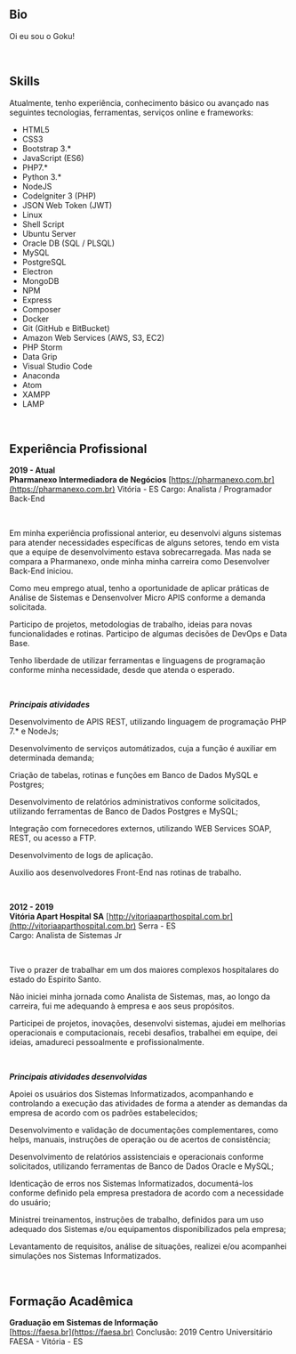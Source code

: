 ## Bio

Oi eu sou o Goku!

<br>

## Skills

Atualmente, tenho experiência, conhecimento básico ou avançado nas seguintes tecnologias, ferramentas, serviços online e frameworks:

* HTML5
* CSS3
* Bootstrap 3.*
* JavaScript (ES6)
* PHP7.*
* Python 3.*
* NodeJS
* CodeIgniter 3 (PHP)
* JSON Web Token (JWT)
* Linux
* Shell Script
* Ubuntu Server
* Oracle DB (SQL / PLSQL)
* MySQL
* PostgreSQL
* Electron
* MongoDB
* NPM
* Express
* Composer
* Docker
* Git (GitHub e BitBucket)
* Amazon Web Services (AWS, S3, EC2)
* PHP Storm
* Data Grip
* Visual Studio Code
* Anaconda
* Atom
* XAMPP
* LAMP

<br>

## Experiência Profissional

**2019 - Atual**  
**Pharmanexo Intermediadora de Negócios**
[https://pharmanexo.com.br](https://pharmanexo.com.br)
Vitória - ES
Cargo: Analista / Programador Back-End

<br>

Em minha experiência profissional anterior, eu desenvolvi alguns sistemas para atender necessidades específicas de alguns setores, tendo em vista que a equipe de desenvolvimento estava sobrecarregada. Mas nada se compara a Pharmanexo, onde minha minha carreira como Desenvolver Back-End iniciou.

Como meu emprego atual, tenho a oportunidade de aplicar práticas de Análise de Sistemas e Densenvolver Micro APIS conforme a demanda solicitada.

Participo de projetos, metodologias de trabalho, ideias para novas funcionalidades e rotinas. Participo de algumas decisões de DevOps e Data Base.

Tenho liberdade de utilizar ferramentas e linguagens de programação conforme minha necessidade, desde que atenda o esperado.

<br>

***Principais atividades***

Desenvolvimento de APIS REST, utilizando linguagem de programação PHP 7.* e NodeJs;

Desenvolvimento de serviços automátizados, cuja a função é auxiliar em determinada demanda;

Criação de tabelas, rotinas e funções em Banco de Dados MySQL e Postgres;

Desenvolvimento de relatórios administrativos conforme solicitados, utilizando ferramentas de Banco de Dados Postgres e MySQL; 

Integração com fornecedores externos, utilizando WEB Services SOAP, REST, ou acesso a FTP.

Desenvolvimento de logs de aplicação.

Auxilio aos desenvolvedores Front-End nas rotinas de trabalho.

<br>

**2012 - 2019**  
**Vitória Apart Hospital SA**
[http://vitoriaaparthospital.com.br](http://vitoriaaparthospital.com.br)
Serra - ES  
Cargo: Analista de Sistemas Jr

<br>

Tive o prazer de trabalhar em um dos maiores complexos hospitalares do estado do Espirito Santo.

Não iniciei minha jornada como Analista de Sistemas, mas, ao longo da carreira, fui me adequando à empresa e aos seus propósitos.

Participei de projetos, inovações, desenvolvi sistemas, ajudei em melhorias operacionais e computacionais, recebi desafios, trabalhei em equipe, dei ideias, amadureci pessoalmente e profissionalmente.

<br>

***Principais atividades desenvolvidas***

Apoiei os usuários dos Sistemas Informatizados, acompanhando e controlando a execução das atividades de forma a atender as demandas da empresa de acordo com os padrões estabelecidos; 

Desenvolvimento e validação de documentações complementares, como helps, manuais, instruções de operação ou de acertos de consistência; 

Desenvolvimento de relatórios assistenciais e operacionais conforme solicitados, utilizando ferramentas de Banco de Dados Oracle e MySQL; 

Identicação de erros nos Sistemas Informatizados, documentá-los conforme definido pela empresa prestadora de acordo com a necessidade do usuário; 

Ministrei treinamentos, instruções de trabalho, definidos para um uso adequado dos Sistemas e/ou equipamentos disponibilizados pela empresa; 

Levantamento de requisitos, análise de situações, realizei e/ou acompanhei simulações nos Sistemas Informatizados. 

<br>

## Formação Acadêmica

**Graduação em Sistemas de Informação**  
[https://faesa.br](https://faesa.br)
Conclusão: 2019
Centro Universitário FAESA - Vitória - ES  


